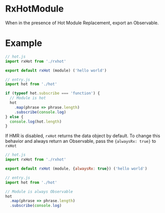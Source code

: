 # RxHotModule

When in the presence of Hot Module Replacement, export an Observable.

# Example

```js
// hot.js
import rxHot from './rxhot'

export default rxHot (module) ('hello world')
```

```js
// entry.js
import hot from './hot'

if (typeof hot.subscribe === 'function') {
  // Module is hot
  hot
    .map(phrase => phrase.length)
    .subscribe(console.log)
} else {
  console.log(hot.length)
}
```

If HMR is disabled, `rxHot` returns the data object by default. To change
this behavior and always return an Observable, pass the `{alwaysRx: true}`
to `rxHot`


```js
// hot.js
import rxHot from './rxhot'

export default rxHot (module, {alwaysRx: true}) ('hello world')
```

```js
// entry.js
import hot from './hot'

// Module is always Observable
hot
  .map(phrase => phrase.length)
  .subscribe(console.log)
```